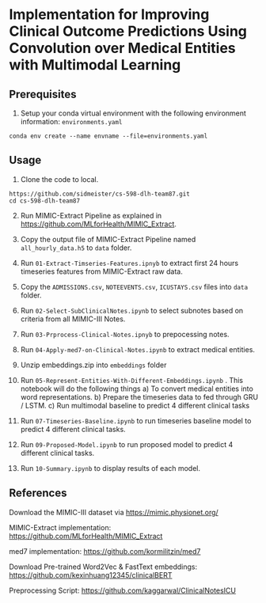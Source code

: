 # Implementation for Improving Clinical Outcome Predictions Using Convolution over Medical Entities with Multimodal Learning

## Prerequisites
1. Setup your conda virtual environment with the following environment information: `environments.yaml`

`conda env create --name envname --file=environments.yaml`


## Usage

1. Clone the code to local.   
```
https://github.com/sidmeister/cs-598-dlh-team87.git
cd cs-598-dlh-team87
```
2. Run MIMIC-Extract Pipeline as explained in https://github.com/MLforHealth/MIMIC_Extract.   

2. Copy the output file of MIMIC-Extract Pipeline named `all_hourly_data.h5` to `data` folder.

2. Run `01-Extract-Timseries-Features.ipnyb` to extract first 24 hours timeseries features from MIMIC-Extract raw data.

2. Copy the `ADMISSIONS.csv`, `NOTEEVENTS.csv`, `ICUSTAYS.csv` files into `data` folder.

2. Run `02-Select-SubClinicalNotes.ipynb` to select subnotes based on criteria from all MIMIC-III Notes.

2. Run `03-Prprocess-Clinical-Notes.ipnyb` to prepocessing notes.

2. Run `04-Apply-med7-on-Clinical-Notes.ipynb` to extract medical entities. 

2. Unzip embeddings.zip into `embeddings` folder 

2. Run `05-Represent-Entities-With-Different-Embeddings.ipynb` . This notebook will do the following things
    a) To convert medical entities into word representations.
    b) Prepare the timeseries data to fed through GRU / LSTM.
    c) Run multimodal baseline to predict 4 different clinical tasks

2. Run `07-Timeseries-Baseline.ipynb` to run timeseries baseline model to predict 4 different clinical tasks.

2. Run `09-Proposed-Model.ipynb` to run proposed model to predict 4 different clinical tasks.

2. Run `10-Summary.ipynb` to display results of each model.

## References

Download the MIMIC-III dataset via https://mimic.physionet.org/

MIMIC-Extract implementation: https://github.com/MLforHealth/MIMIC_Extract

med7 implementation: https://github.com/kormilitzin/med7

Download Pre-trained Word2Vec & FastText embeddings: https://github.com/kexinhuang12345/clinicalBERT

Preprocessing Script: https://github.com/kaggarwal/ClinicalNotesICU

